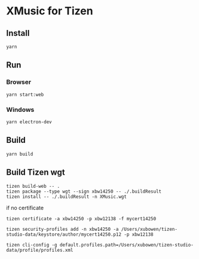 # XMusic for Tizen

## Install

```
yarn
```
## Run

### Browser
```
yarn start:web
```

### Windows

```
yarn electron-dev
```

## Build

```
yarn build
```

## Build Tizen wgt


```
tizen build-web -- .
tizen package --type wgt --sign xbw14250 -- ./.buildResult
tizen install -- ./.buildResult -n XMusic.wgt
```

if no certificate

```
tizen certificate -a xbw14250 -p xbw12138 -f mycert14250

tizen security-profiles add -n xbw14250 -a /Users/xubowen/tizen-studio-data/keystore/author/mycert14250.p12 -p xbw12138

tizen cli-config -g default.profiles.path=/Users/xubowen/tizen-studio-data/profile/profiles.xml
```